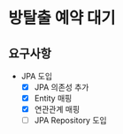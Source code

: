 # 방탈출 예약 대기 

## 요구사항

- JPA 도입
  - [x] JPA 의존성 추가 
  - [x] Entity 매핑
  - [x] 연관관계 매핑 
  - [ ] JPA Repository 도입  

